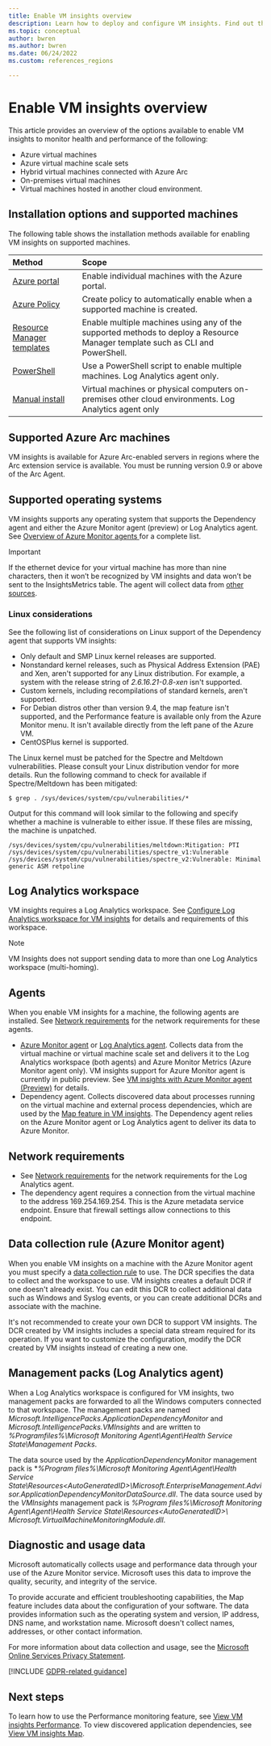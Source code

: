 ```yaml
---
title: Enable VM insights overview
description: Learn how to deploy and configure VM insights. Find out the system requirements.
ms.topic: conceptual
author: bwren
ms.author: bwren
ms.date: 06/24/2022
ms.custom: references_regions

---
```


# Enable VM insights overview

This article provides an overview of the options available to enable VM insights to monitor health and performance of the following:

- Azure virtual machines 
- Azure virtual machine scale sets
- Hybrid virtual machines connected with Azure Arc
- On-premises virtual machines
- Virtual machines hosted in another cloud environment.  

## Installation options and supported machines
The following table shows the installation methods available for enabling VM insights on supported machines.

| Method | Scope |
|:---|:---|
| [Azure portal](vminsights-enable-portal.md) | Enable individual machines with the Azure portal. |
| [Azure Policy](vminsights-enable-policy.md) | Create policy to automatically enable when a supported machine is created. |
| [Resource Manager templates](../vm/vminsights-enable-resource-manager.md) | Enable multiple machines using any of the supported methods to deploy a Resource Manager template such as CLI and PowerShell. |
| [PowerShell](vminsights-enable-powershell.md) | Use a PowerShell script to enable multiple machines. Log Analytics agent only. |
| [Manual install](vminsights-enable-hybrid.md) | Virtual machines or physical computers on-premises other cloud environments. Log Analytics agent only |


## Supported Azure Arc machines
VM insights is available for Azure Arc-enabled servers in regions where the Arc extension service is available. You must be running version 0.9 or above of the Arc Agent.

## Supported operating systems

VM insights supports any operating system that supports the Dependency agent and either the Azure Monitor agent (preview) or Log Analytics agent. See [Overview of Azure Monitor agents
](../agents/agents-overview.md#supported-operating-systems) for a complete list.

> [!IMPORTANT]
> If the ethernet device for your virtual machine has more than nine characters, then it won’t be recognized by VM insights and data won’t be sent to the InsightsMetrics table. The agent will collect data from [other sources](../agents/agent-data-sources.md).


### Linux considerations
See the following list of considerations on Linux support of the Dependency agent that supports VM insights:

- Only default and SMP Linux kernel releases are supported.
- Nonstandard kernel releases, such as Physical Address Extension (PAE) and Xen, aren't supported for any Linux distribution. For example, a system with the release string of *2.6.16.21-0.8-xen* isn't supported.
- Custom kernels, including recompilations of standard kernels, aren't supported.
- For Debian distros other than version 9.4, the map feature isn't supported, and the Performance feature is available only from the Azure Monitor menu. It isn't available directly from the left pane of the Azure VM.
- CentOSPlus kernel is supported.

The Linux kernel must be patched for the Spectre and Meltdown vulnerabilities. Please consult your Linux distribution vendor for more details. Run the following command to check for available if Spectre/Meltdown has been mitigated:

```
$ grep . /sys/devices/system/cpu/vulnerabilities/*
```

Output for this command will look similar to the following and specify whether a machine is vulnerable to either issue. If these files are missing, the machine is unpatched.

```
/sys/devices/system/cpu/vulnerabilities/meltdown:Mitigation: PTI
/sys/devices/system/cpu/vulnerabilities/spectre_v1:Vulnerable
/sys/devices/system/cpu/vulnerabilities/spectre_v2:Vulnerable: Minimal generic ASM retpoline
```


## Log Analytics workspace
VM insights requires a Log Analytics workspace. See [Configure Log Analytics workspace for VM insights](vminsights-configure-workspace.md) for details and requirements of this workspace.

> [!NOTE]
> VM Insights does not support sending data to more than one Log Analytics workspace (multi-homing).
> 
## Agents
When you enable VM insights for a machine, the following agents are installed. See [Network requirements](../agents/log-analytics-agent.md#network-requirements) for the network requirements for these agents.

- [Azure Monitor agent](../agents/azure-monitor-agent-overview.md) or [Log Analytics agent](../agents/log-analytics-agent.md). Collects data from the virtual machine or virtual machine scale set and delivers it to the Log Analytics workspace (both agents) and Azure Monitor Metrics (Azure Monitor agent only). VM insights support for Azure Monitor agent is currently in public preview. See [VM insights with Azure Monitor agent (Preview)](vminsights-azure-monitor-agent.md) for details.
- Dependency agent. Collects discovered data about processes running on the virtual machine and external process dependencies, which are used by the [Map feature in VM insights](../vm/vminsights-maps.md). The Dependency agent relies on the Azure Monitor agent or Log Analytics agent to deliver its data to Azure Monitor.


## Network requirements

- See [Network requirements](../agents/log-analytics-agent.md#network-requirements) for the network requirements for the Log Analytics agent.
- The dependency agent requires a connection from the virtual machine to the address 169.254.169.254. This is the Azure metadata service endpoint. Ensure that firewall settings allow connections to this endpoint.

## Data collection rule (Azure Monitor agent)
When you enable VM insights on a machine with the Azure Monitor agent you must specify a [data collection rule](../essentials/data-collection-rule-overview.md) to use. The DCR specifies the data to collect and the workspace to use. VM insights creates a default DCR if one doesn't already exist. You can edit this DCR to collect additional data such as Windows and Syslog events, or you can create additional DCRs and associate with the machine.

It's not recommended to create your own DCR to support VM insights. The DCR created by VM insights includes a special data stream required for its operation. If you want to customize the configuration, modify the DCR created by VM insights instead of creating a new one.

## Management packs (Log Analytics agent)
When a Log Analytics workspace is configured for VM insights, two management packs are forwarded to all the Windows computers connected to that workspace. The management packs are named *Microsoft.IntelligencePacks.ApplicationDependencyMonitor* and *Microsoft.IntelligencePacks.VMInsights* and are written to *%Programfiles%\Microsoft Monitoring Agent\Agent\Health Service State\Management Packs*. 

The data source used by the *ApplicationDependencyMonitor* management pack is **%Program files%\Microsoft Monitoring Agent\Agent\Health Service State\Resources\<AutoGeneratedID>\Microsoft.EnterpriseManagement.Advisor.ApplicationDependencyMonitorDataSource.dll*. The data source used by the *VMInsights* management pack is *%Program files%\Microsoft Monitoring Agent\Agent\Health Service State\Resources\<AutoGeneratedID>\ Microsoft.VirtualMachineMonitoringModule.dll*.

## Diagnostic and usage data

Microsoft automatically collects usage and performance data through your use of the Azure Monitor service. Microsoft uses this data to improve the quality, security, and integrity of the service. 

To provide accurate and efficient troubleshooting capabilities, the Map feature includes data about the configuration of your software. The data provides information such as the operating system and version, IP address, DNS name, and workstation name. Microsoft doesn't collect names, addresses, or other contact information.

For more information about data collection and usage, see the [Microsoft Online Services Privacy Statement](https://go.microsoft.com/fwlink/?LinkId=512132).

[!INCLUDE [GDPR-related guidance](../../../includes/gdpr-dsr-and-stp-note.md)]

## Next steps

To learn how to use the Performance monitoring feature, see [View VM insights Performance](../vm/vminsights-performance.md). To view discovered application dependencies, see [View VM insights Map](../vm/vminsights-maps.md).
